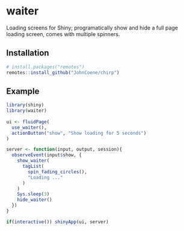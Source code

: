 # waiter

Loading screens for Shiny; programatically show and hide a full page loading screen, comes with multiple spinners.

## Installation

``` r
# install.packages("remotes")
remotes::install_github("JohnCoene/chirp")
```

## Example

``` r
library(shiny)
library(waiter)
 
ui <- fluidPage(
  use_waiter(),
  actionButton("show", "Show loading for 5 seconds")
)

server <- function(input, output, session){
  observeEvent(input$show, {
    show_waiter(
      tagList(
        spin_fading_circles(),
        "Loading ..."
      )
    )
    Sys.sleep(3)
    hide_waiter()
  })
}

if(interactive()) shinyApp(ui, server)
```

